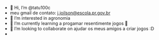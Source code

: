 - 👋 Hi, I’m @tatu100c
- meu gmail de contato: j.joilson@escola.pr.gov.br
- 👀 I’m interested in agronomia 
- 🌱 I’m currently learning a progamar resentimente jogos 🥸
- 💞️ I’m looking to collaborate on ajudar os meus amigos a criar jogos :D 
- 
<!---
tatu100c/tatu100c is a ✨ special ✨ repository because its `README.md` (this file) appears on your GitHub profile.
You can click the Preview link to take a look at your changes.
--->
